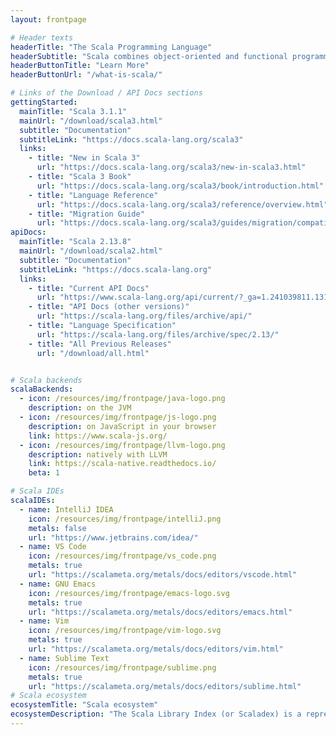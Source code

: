 ```yaml
---
layout: frontpage

# Header texts
headerTitle: "The Scala Programming Language"
headerSubtitle: "Scala combines object-oriented and functional programming in one concise, high-level language. Scala's static types help avoid bugs in complex applications, and its JVM and JavaScript runtimes let you build high-performance systems with easy access to huge ecosystems of libraries."
headerButtonTitle: "Learn More"
headerButtonUrl: "/what-is-scala/"

# Links of the Download / API Docs sections
gettingStarted:
  mainTitle: "Scala 3.1.1"
  mainUrl: "/download/scala3.html"
  subtitle: "Documentation"
  subtitleLink: "https://docs.scala-lang.org/scala3"
  links:
    - title: "New in Scala 3"
      url: "https://docs.scala-lang.org/scala3/new-in-scala3.html"
    - title: "Scala 3 Book"
      url: "https://docs.scala-lang.org/scala3/book/introduction.html"
    - title: "Language Reference"
      url: "https://docs.scala-lang.org/scala3/reference/overview.html"
    - title: "Migration Guide"
      url: "https://docs.scala-lang.org/scala3/guides/migration/compatibility-intro.html"
apiDocs:
  mainTitle: "Scala 2.13.8"
  mainUrl: "/download/scala2.html"
  subtitle: "Documentation"
  subtitleLink: "https://docs.scala-lang.org"
  links:
    - title: "Current API Docs"
      url: "https://www.scala-lang.org/api/current/?_ga=1.241039811.1310790544.1468501313"
    - title: "API Docs (other versions)"
      url: "https://scala-lang.org/files/archive/api/"
    - title: "Language Specification"
      url: "https://scala-lang.org/files/archive/spec/2.13/"
    - title: "All Previous Releases"
      url: "/download/all.html"


# Scala backends
scalaBackends:
  - icon: /resources/img/frontpage/java-logo.png
    description: on the JVM
  - icon: /resources/img/frontpage/js-logo.png
    description: on JavaScript in your browser
    link: https://www.scala-js.org/
  - icon: /resources/img/frontpage/llvm-logo.png
    description: natively with LLVM
    link: https://scala-native.readthedocs.io/
    beta: 1

# Scala IDEs
scalaIDEs:
  - name: IntelliJ IDEA
    icon: /resources/img/frontpage/intelliJ.png
    metals: false
    url: "https://www.jetbrains.com/idea/"
  - name: VS Code
    icon: /resources/img/frontpage/vs_code.png
    metals: true
    url: "https://scalameta.org/metals/docs/editors/vscode.html"
  - name: GNU Emacs
    icon: /resources/img/frontpage/emacs-logo.svg
    metals: true
    url: "https://scalameta.org/metals/docs/editors/emacs.html"
  - name: Vim
    icon: /resources/img/frontpage/vim-logo.svg
    metals: true
    url: "https://scalameta.org/metals/docs/editors/vim.html"
  - name: Sublime Text
    icon: /resources/img/frontpage/sublime.png
    metals: true
    url: "https://scalameta.org/metals/docs/editors/sublime.html"
# Scala ecosystem
ecosystemTitle: "Scala ecosystem"
ecosystemDescription: "The Scala Library Index (or Scaladex) is a representation of a map of all published Scala libraries. With Scaladex, a developer can now query more than 175,000 releases of Scala libraries. Scaladex is officially supported by Scala Center."
---
```

